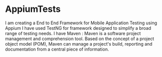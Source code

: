 # AppiumTests
I am creating a End to End Framework for Mobile Application Testing using Appium 
I have used TestNG for framework designed to simplify a broad range of testing needs.
I have Maven : Maven is a software project management and comprehension tool. Based on the concept of a project object model (POM),
Maven can manage a project's build, reporting and documentation from a central piece of information.
